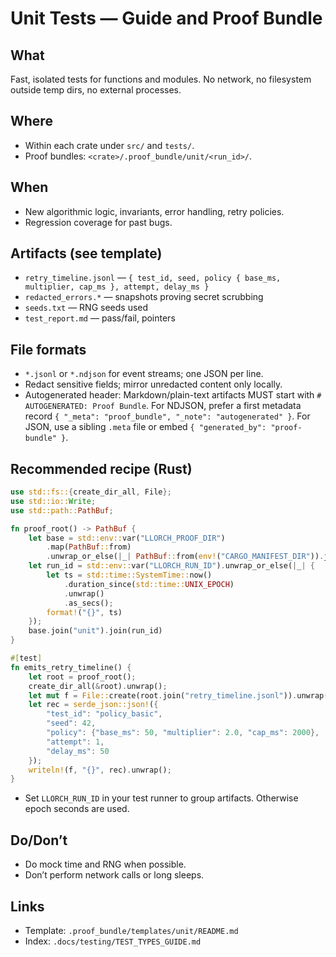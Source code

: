 # Unit Tests — Guide and Proof Bundle

## What

Fast, isolated tests for functions and modules. No network, no filesystem outside temp dirs, no external processes.

## Where

- Within each crate under `src/` and `tests/`.
- Proof bundles: `<crate>/.proof_bundle/unit/<run_id>/`.

## When

- New algorithmic logic, invariants, error handling, retry policies.
- Regression coverage for past bugs.

## Artifacts (see template)

- `retry_timeline.jsonl` — `{ test_id, seed, policy { base_ms, multiplier, cap_ms }, attempt, delay_ms }`
- `redacted_errors.*` — snapshots proving secret scrubbing
- `seeds.txt` — RNG seeds used
- `test_report.md` — pass/fail, pointers

## File formats

- `*.jsonl` or `*.ndjson` for event streams; one JSON per line.
- Redact sensitive fields; mirror unredacted content only locally.
- Autogenerated header: Markdown/plain-text artifacts MUST start with `# AUTOGENERATED: Proof Bundle`. For NDJSON, prefer a first metadata record `{ "_meta": "proof_bundle", "_note": "autogenerated" }`. For JSON, use a sibling `.meta` file or embed `{ "generated_by": "proof-bundle" }`.

## Recommended recipe (Rust)

```rust
use std::fs::{create_dir_all, File};
use std::io::Write;
use std::path::PathBuf;

fn proof_root() -> PathBuf {
    let base = std::env::var("LLORCH_PROOF_DIR")
        .map(PathBuf::from)
        .unwrap_or_else(|_| PathBuf::from(env!("CARGO_MANIFEST_DIR")).join(".proof_bundle"));
    let run_id = std::env::var("LLORCH_RUN_ID").unwrap_or_else(|_| {
        let ts = std::time::SystemTime::now()
            .duration_since(std::time::UNIX_EPOCH)
            .unwrap()
            .as_secs();
        format!("{}", ts)
    });
    base.join("unit").join(run_id)
}

#[test]
fn emits_retry_timeline() {
    let root = proof_root();
    create_dir_all(&root).unwrap();
    let mut f = File::create(root.join("retry_timeline.jsonl")).unwrap();
    let rec = serde_json::json!({
        "test_id": "policy_basic",
        "seed": 42,
        "policy": {"base_ms": 50, "multiplier": 2.0, "cap_ms": 2000},
        "attempt": 1,
        "delay_ms": 50
    });
    writeln!(f, "{}", rec).unwrap();
}
```

- Set `LLORCH_RUN_ID` in your test runner to group artifacts. Otherwise epoch seconds are used.

## Do/Don’t

- Do mock time and RNG when possible.
- Don’t perform network calls or long sleeps.

## Links

- Template: `.proof_bundle/templates/unit/README.md`
- Index: `.docs/testing/TEST_TYPES_GUIDE.md`
